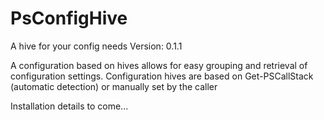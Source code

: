 # PsConfigHive
A hive for your config needs
Version: 0.1.1

A configuration based on hives allows for easy grouping and retrieval of configuration settings.
Configuration hives are based on Get-PSCallStack (automatic detection) or manually set by the caller

Installation details to come...
